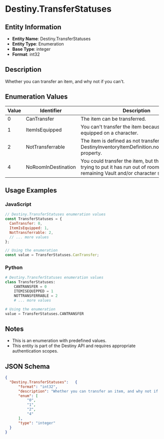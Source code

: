 # Destiny.TransferStatuses

## Entity Information
- **Entity Name**: Destiny.TransferStatuses
- **Entity Type**: Enumeration
- **Base Type**: integer
- **Format**: int32

## Description
Whether you can transfer an item, and why not if you can't.

## Enumeration Values

| Value | Identifier | Description |
|-------|------------|-------------|
| 0 | CanTransfer | The item can be transferred. |
| 1 | ItemIsEquipped | You can't transfer the item because it is equipped on a character. |
| 2 | NotTransferrable | The item is defined as not transferrable in its DestinyInventoryItemDefinition.nonTransferrable property. |
| 4 | NoRoomInDestination | You could transfer the item, but the place you're trying to put it has run out of room! Check your remaining Vault and/or character space. |

## Usage Examples

### JavaScript
```javascript
// Destiny.TransferStatuses enumeration values
const TransferStatuses = {
  CanTransfer: 0,
  ItemIsEquipped: 1,
  NotTransferrable: 2,
  // ... more values
};

// Using the enumeration
const value = TransferStatuses.CanTransfer;
```

### Python
```python
# Destiny.TransferStatuses enumeration values
class TransferStatuses:
    CANTRANSFER = 0
    ITEMISEQUIPPED = 1
    NOTTRANSFERRABLE = 2
    # ... more values

# Using the enumeration
value = TransferStatuses.CANTRANSFER
```

## Notes
- This is an enumeration with predefined values.
- This entity is part of the Destiny API and requires appropriate authentication scopes.

## JSON Schema
```json
{
  "Destiny.TransferStatuses":   {
      "format": "int32",
      "description": "Whether you can transfer an item, and why not if you can't.",
      "enum": [
          "0",
          "1",
          "2",
          "4"
      ],
      "type": "integer"
  }
}
```
